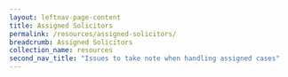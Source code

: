 ```yaml
---
layout: leftnav-page-content
title: Assigned Solicitors
permalink: /resources/assigned-solicitors/
breadcrumb: Assigned Solicitors
collection_name: resources
second_nav_title: "Issues to take note when handling assigned cases"
---
```


